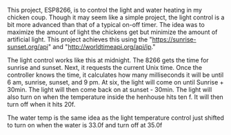 This project, ESP8266, is to control the light and water heating in my chicken coup. Though it may seem like a simple project, the light control is a bit more
advanced than that of a typical on-off timer. The idea was to maximize the amount of light the chickens get but minimize the amount of artificial light. This project achieves
this using the "https://sunrise-sunset.org/api" and "http://worldtimeapi.org/api/ip."

The light control works like this at midnight. The 8266 gets the time for sunrise and sunset. Next, it requests the current Unix time. Once the controller knows the time,
it calculates how many milliseconds it will be until 6 am, sunrise, sunset, and 9 pm. At six, the light will come on until Sunrise + 30min. The light will then come back on at 
sunset - 30min. The light will also turn on when the temperature inside the henhouse hits ten f. It will then turn off when it hits 20f. 

The water temp is the same idea as the light temperature control just shifted to turn on when the water is 33.0f and turn off at 35.0f
